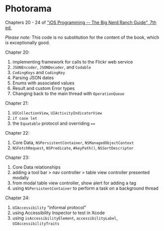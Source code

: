 # Photorama

Chapters 20 - 24 of ["iOS Programming -- The Big Nerd Ranch Guide", 7th ed.](https://www.amazon.com/gp/product/0135264022/)

_Please note:_ This code is no substitution for the content of the book, which is exceptionally good.

Chapter 20:

1. implementing framework for calls to the Flickr web service
2. `JSONEncoder`, `JSONDecoder`, and `Codable`
3. `CodingKeys` and `CodingKey`
4. Parsing JSON dates
5. Enums with associated values
6. Result and custom Error types
7. Changing back to the main thread with `OperationQueue`

Chapter 21:

1. `UICollectionView`, `UIActivityIndicatorView`
2. `if case let`
3. the `Equatable` protocol and overriding `==`

Chapter 22:

1. Core Data, `NSPersistentContainer`, `NSManagedObjectContext`
2. `NSFetchRequest`, `NSPredicate`, `#keyPath()`, `NSSortDescriptor`

Chapter 23:

1. Core Data relationships
2. adding a tool bar > nav controller > table view controller presented modally
3. from modal table view controller, show alert for adding a tag
4. using `NSPersistentContainer` to perform a task on a background thread

Chapter 24:

1. `UIAccessibility` "informal protocol"
2. using Accessibility Inspector to test in Xcode
3. using `isAccessibilityElement`, `accessibilityLabel`, `UIAccessibilityTraits`

